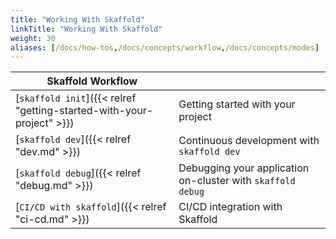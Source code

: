```yaml
---
title: "Working With Skaffold"
linkTitle: "Working With Skaffold"
weight: 30
aliases: [/docs/how-tos,/docs/concepts/workflow,/docs/concepts/modes]
---
```


| Skaffold Workflow | |
|----------|---|
| [`skaffold init`]({{< relref "getting-started-with-your-project" >}}) | Getting started with your project|
| [`skaffold dev`]({{< relref "dev.md" >}}) | Continuous development with `skaffold dev` |
| [`skaffold debug`]({{< relref "debug.md" >}}) | Debugging your application on-cluster with `skaffold debug` |
| [`CI/CD with skaffold`]({{< relref "ci-cd.md" >}}) | CI/CD integration with Skaffold |
